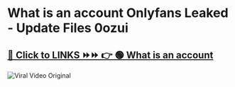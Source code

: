 
 # What is an account Onlyfans Leaked - Update Files 0ozui

## <h2><a href="https://clipsfans.com/What_is_an_account&ref=git">🔗 Click to LINKS ⏩⏩ 👉 🟢 What is an account </a></h2>

<a href="https://clipsfans.com/What_is_an_account&ref=git" rel="nofollow" data-target="animated-image.originalLink"><img src="https://i.ibb.co.com/xMMVF88/686577567.gif" alt="Viral Video Original" style="max-width: 100%; display: inline-block;" data-target="animated-image.originalImage"></a>


